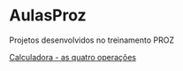 # AulasProz
Projetos desenvolvidos no treinamento PROZ

[Calculadora - as quatro operações](calculadora/calculadora.py)
